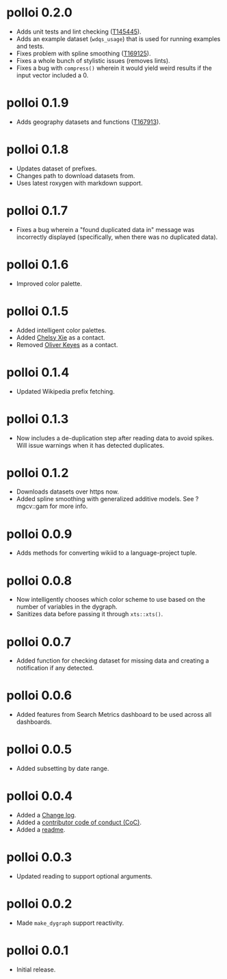 polloi 0.2.0
============
- Adds unit tests and lint checking ([T145445](https://phabricator.wikimedia.org/T145445)).
- Adds an example dataset (`wdqs_usage`) that is used for running examples and tests.
- Fixes problem with spline smoothing ([T169125](https://phabricator.wikimedia.org/T169125)).
- Fixes a whole bunch of stylistic issues (removes lints).
- Fixes a bug with `compress()` wherein it would yield weird results if the input vector included a 0.

polloi 0.1.9
============
- Adds geography datasets and functions ([T167913](https://phabricator.wikimedia.org/T167913)).

polloi 0.1.8
============
- Updates dataset of prefixes.
- Changes path to download datasets from.
- Uses latest roxygen with markdown support.

polloi 0.1.7
============
- Fixes a bug wherein a "found duplicated data in" message was incorrectly displayed (specifically, when there was no duplicated data).

polloi 0.1.6
============
- Improved color palette.

polloi 0.1.5
============
- Added intelligent color palettes.
- Added [Chelsy Xie](https://meta.wikimedia.org/wiki/User:CXie_(WMF)) as a contact.
- Removed [Oliver Keyes](https://meta.wikimedia.org/wiki/User:Okeyes_(WMF)) as a contact.

polloi 0.1.4
============
- Updated Wikipedia prefix fetching.

polloi 0.1.3
============
- Now includes a de-duplication step after reading data to avoid spikes. Will issue warnings when it has detected duplicates.

polloi 0.1.2
============
- Downloads datasets over https now.
- Added spline smoothing with generalized additive models. See ?mgcv::gam for more info.

polloi 0.0.9
============
- Adds methods for converting wikiid to a language-project tuple.

polloi 0.0.8
============
- Now intelligently chooses which color scheme to use based on the number of variables in the dygraph.
- Sanitizes data before passing it through `xts::xts()`.

polloi 0.0.7
============
- Added function for checking dataset for missing data and creating a notification if any detected.

polloi 0.0.6
============
- Added features from Search Metrics dashboard to be used across all dashboards.

polloi 0.0.5
=============
- Added subsetting by date range.

polloi 0.0.4
=============
- Added a [Change log](NEWS.md).
- Added a [contributor code of conduct (CoC)](CONDUCT.md).
- Added a [readme](README.md).

polloi 0.0.3
=============
- Updated reading to support optional arguments.

polloi 0.0.2
=============
- Made `make_dygraph` support reactivity.

polloi 0.0.1
=============
- Initial release.
